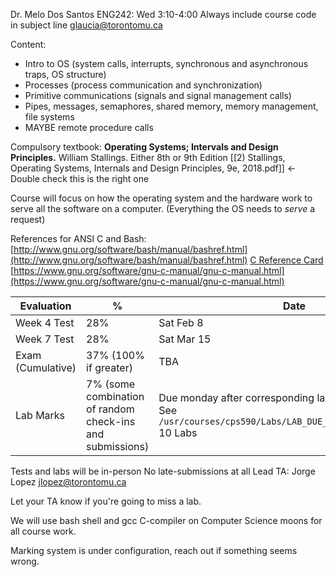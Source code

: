 Dr. Melo Dos Santos
ENG242: Wed 3:10-4:00
Always include course code in subject line
glaucia@torontomu.ca

Content:
- Intro to OS (system calls, interrupts, synchronous and asynchronous traps, OS structure)
- Processes (process communication and synchronization)
- Primitive communications (signals and signal management calls)
- Pipes, messages, semaphores, shared memory, memory management, file systems
- MAYBE remote procedure calls

Compulsory textbook:
**Operating Systems; Intervals and Design Principles.** William Stallings. Either 8th or 9th Edition
[[2) Stallings, Operating Systems, Internals and Design Principles, 9e, 2018.pdf]] <- Double check this is the right one

Course will focus on how the operating system and the hardware work to serve all the software on a computer. (Everything the OS needs to *serve* a request)

References for ANSI C and Bash:[http://www.gnu.org/software/bash/manual/bashref.html](http://www.gnu.org/software/bash/manual/bashref.html)
[C Reference Card](http://www.cs.torontomu.ca/~dwoit/courses/cps590/c-refcard.pdf)
[https://www.gnu.org/software/gnu-c-manual/gnu-c-manual.html](https://www.gnu.org/software/gnu-c-manual/gnu-c-manual.html)

| Evaluation        | %                                                         | Date                                                                                                                    |
| ----------------- | --------------------------------------------------------- | ----------------------------------------------------------------------------------------------------------------------- |
| Week 4 Test       | 28%                                                       | Sat Feb 8                                                                                                               |
| Week 7 Test       | 28%                                                       | Sat Mar 15                                                                                                              |
| Exam (Cumulative) | 37% (100% if greater)                                     | TBA                                                                                                                     |
| Lab Marks         | 7% (some combination of random check-ins and submissions) | Due monday after corresponding lab (midnight)<br>See `/usr/courses/cps590/Labs/LAB_DUE_DATES_AND_SUBMITTING`<br>10 Labs |
Tests and labs will be in-person
No late-submissions at all
Lead TA: Jorge Lopez jlopez@torontomu.ca

Let your TA know if you're going to miss a lab.

We will use bash shell and gcc C-compiler on Computer Science moons for all course work.

Marking system is under configuration, reach out if something seems wrong.
